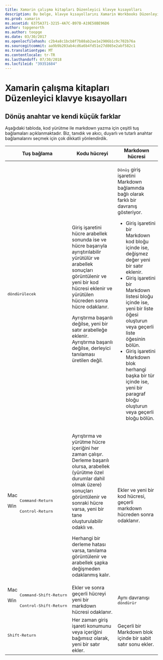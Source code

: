 ```yaml
---
title: Xamarin çalışma kitapları Düzenleyici klavye kısayolları
description: Bu belge, klavye kısayollarını Xamarin Workbooks Düzenleyicisi'nde kullanıma açıklar. Özellikle, dönüş anahtar kullanılır çeşitli yollardan görünüyor.
ms.prod: xamarin
ms.assetid: 6375A371-3215-4A7C-B97B-A19E58BE96D6
author: topgenorth
ms.author: toopge
ms.date: 03/30/2017
ms.openlocfilehash: c2b4a8c1bcb8f7b88ab2ae1e2906b1c9c702b76a
ms.sourcegitcommit: aa9b9b203ab4cd6a6b4fd51e27d865e2abf582c1
ms.translationtype: MT
ms.contentlocale: tr-TR
ms.lasthandoff: 07/30/2018
ms.locfileid: "39351684"
---
```

# <a name="xamarin-workbooks-editor-keyboard-shortcuts"></a>Xamarin çalışma kitapları Düzenleyici klavye kısayolları

## <a name="the-return-key-and-its-nuances"></a>Dönüş anahtar ve kendi küçük farklar

Aşağıdaki tabloda, kod yürütme ile markdown yazma için çeşitli tuş bağlamaları açıklanmaktadır. Biz, tanıdık ve akıcı, duyarlı ve tutarlı anahtar bağlamalarını seçmek için çok dikkatli yönlendirdik.

|Tuş bağlama|Kodu hücreyi|Markdown hücresi|
|--- |--- |--- |
|<kbd>döndürülecek</kbd>|<p>Giriş işaretini hücre arabellek sonunda ise ve hücre başarıyla ayrıştırılabilir yürütülür ve arabellek sonuçları görüntülenir ve yeni bir kod hücresi eklenir ve yürütülen hücreden sonra hücre odaklanır.</p><p>Ayrıştırma başarılı değilse, yeni bir satır arabelleğe eklenir. Ayrıştırma başarılı değilse, derleyici tanılaması üretilen değil.</p>|<p><kbd>Dönüş</kbd> giriş işaretini Markdown bağlamında bağlı olarak farklı bir davranış gösteriyor.</p><ul><li>Giriş işaretini bir Markdown kod bloğu içinde ise, değişmez değer yeni bir satır eklenir.</li><li>Giriş işaretini bir Markdown listesi bloğu içinde ise, yeni bir liste öğesi oluşturun veya geçerli liste öğesinin bölün.</li><li>Giriş işaretini Markdown blok herhangi başka bir tür içinde ise, yeni bir paragraf bloğu oluşturun veya geçerli bloğu bölün.</li></ul>|
|<dl><dt>Mac</dt><dd><kbd>Command‑Return</kbd></dd><dt>Win</dt><dd><kbd>Control‑Return</kbd></dd></dl>|<p>Ayrıştırma ve yürütme hücre içeriğini her zaman çalışır. Derleme başarılı olursa, arabellek (yürütme özel durumlar dahil olmak üzere) sonuçları görüntülenir ve sonraki hücre varsa, yeni bir tane oluşturulabilir odaklı ve.</p><p>Herhangi bir derleme hatası varsa, tanılama görüntülenir ve arabellek şapka değişmeden odaklanmış kalır.</p>|Ekler ve yeni bir kod hücresi, geçerli markdown hücreden sonra odaklanır.|
|<dl><dt>Mac</dt><dd><kbd>Command‑Shift‑Return</kbd><dd><dt>Win</dt><dd><kbd>Control‑Shift‑Return</kbd></dd></dl>|Ekler ve sonra geçerli hücreyi yeni bir markdown hücresi odaklanır.|Aynı davranışı <kbd>döndürür</kbd>|
|<kbd>Shift‑Return</kbd>|Her zaman giriş işareti konumunu veya içeriğini bağımsız olarak, yeni bir satır ekler.|Geçerli bir Markdown blok içinde bir sabit satır sonu ekler.|
